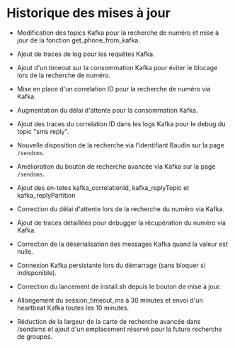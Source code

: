 # Historique des mises à jour

- Modification des topics Kafka pour la recherche de numéro et mise à jour de la fonction get_phone_from_kafka.
- Ajout de traces de log pour les requêtes Kafka.

- Ajout d'un timeout sur la consommation Kafka pour éviter le blocage lors de la recherche de numéro.
- Mise en place d'un correlation ID pour la recherche de numéro via Kafka.
- Augmentation du délai d'attente pour la consommation Kafka.
- Ajout des traces du correlation ID dans les logs Kafka pour le debug du topic "sms reply".
- Nouvelle disposition de la recherche via l'identifiant Baudin sur la page `/sendsms`.
- Amélioration du bouton de recherche avancée via Kafka sur la page `/sendsms`.
- Ajout des en-tetes kafka_correlationId, kafka_replyTopic et kafka_replyPartition
- Correction du délai d'attente lors de la recherche du numéro via Kafka.
- Ajout de traces détaillées pour debugger la récupération du numéro via Kafka.


- Correction de la désérialisation des messages Kafka quand la valeur est nulle.
- Connexion Kafka persistante lors du démarrage (sans bloquer si indisponible).
- Correction du lancement de install.sh depuis le bouton de mise à jour.
- Allongement du session_timeout_ms à 30 minutes et envoi d'un heartbeat Kafka toutes les 10 minutes.
- Réduction de la largeur de la carte de recherche avancée dans /sendsms et ajout d'un emplacement réservé pour la future recherche de groupes.
